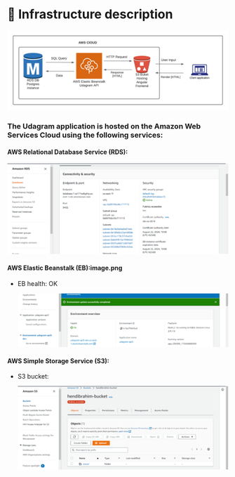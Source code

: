 # 📃 Infrastructure description

![AWS infrastructure diagram](./images/udagram%20architecture.jpg)

### The Udagram application is hosted on the Amazon Web Services Cloud using the following services:



#### AWS Relational Database Service (RDS):

![rds](./images/rds.PNG)

#### AWS Elastic Beanstalk (EB):image.png

- EB health: OK

  ![eb health](./images/eb-health.PNG)


#### AWS Simple Storage Service (S3):

- S3 bucket:

  ![s3](./images/s3.PNG)